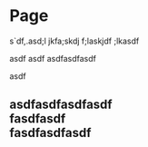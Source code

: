 # Page

s\`df,.asd;l jkfa;skdj f;laskjdf ;lkasdf&#x20;

asdf asdf asdfasdfasdf

asdf

asdfasdfasdfasdf\
fasdfasdf\
fasdfasdfasdf
-------------
